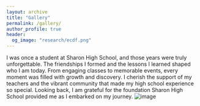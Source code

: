 ```yaml
---
layout: archive
title: "Gallery"
permalink: /gallery/
author_profile: true
header:
  og_image: "research/ecdf.png"
---
```


I was once a student at Sharon High School, and those years were truly unforgettable. The friendships I formed and the lessons I learned shaped who I am today. From engaging classes to memorable events, every moment was filled with growth and discovery. I cherish the support of my teachers and the vibrant community that made my high school experience so special. Looking back, I am grateful for the foundation Sharon High School provided me as I embarked on my journey.
![image](https://github.com/user-attachments/assets/1ed30515-15e6-4fb5-81e1-23b61cd87ef3)

